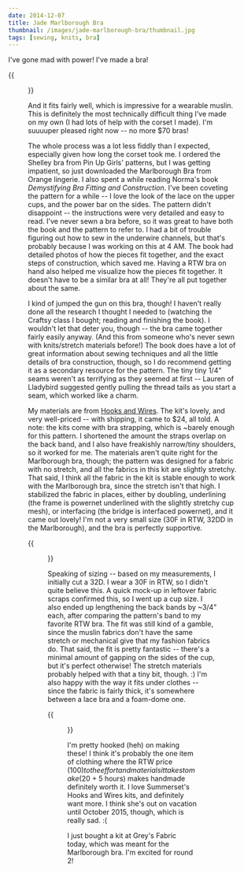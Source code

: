 ```yaml
---
date: 2014-12-07
title: Jade Marlborough Bra
thumbnail: /images/jade-marlborough-bra/thumbnail.jpg
tags: [sewing, knits, bra]
---
```


I've gone mad with power! I've made a bra!

{{<figure src="/images/jade-marlborough-bra/front.jpg" title="Marlborough Bra">}}

And it fits fairly well, which is impressive for a wearable muslin. This is definitely the most technically difficult thing I've made on my own (I had lots of help with the corset I made). I'm suuuuper pleased right now -- no more $70 bras!

The whole process was a lot less fiddly than I expected, especially given how long the corset took me. I ordered the Shelley bra from Pin Up Girls' patterns, but I was getting impatient, so just downloaded the Marlborough Bra from Orange lingerie. I also spent a while reading Norma's book _Demystifying Bra Fitting and Construction_. I've been coveting the pattern for a while -- I love the look of the lace on the upper cups, and the power bar on the sides. The pattern didn't disappoint -- the instructions were very detailed and easy to read. I've never sewn a bra before, so it was great to have both the book and the pattern to refer to. I had a bit of trouble figuring out how to sew in the underwire channels, but that's probably because I was working on this at 4 AM. The book had detailed photos of how the pieces fit together, and the exact steps of construction, which saved me. Having a RTW bra on hand also helped me visualize how the pieces fit together. It doesn't have to be a similar bra at all! They're all put together about the same.

I kind of jumped the gun on this bra, though! I haven't really done all the research I thought I needed to (watching the Craftsy class I bought; reading and finishing the book). I wouldn't let that deter you, though -- the bra came together fairly easily anyway. (And this from someone who's never sewn with knits/stretch materials before!) The book does have a lot of great information about sewing techniques and all the little details of bra construction, though, so I do recommend getting it as a secondary resource for the pattern. The tiny tiny 1/4" seams weren't as terrifying as they seemed at first -- Lauren of Lladybird suggested gently pulling the thread tails as you start a seam, which worked like a charm.

My materials are from [Hooks and Wires](https://www.etsy.com/shop/Summerset). The kit's lovely, and very well-priced -- with shipping, it came to $24, all told. A note: the kits come with bra strapping, which is ~barely enough for this pattern. I shortened the amount the straps overlap on the back band, and I also have freakishly narrow/tiny shoulders, so it worked for me. The materials aren't quite right for the Marlborough bra, though; the pattern was designed for a fabric with no stretch, and all the fabrics in this kit are slightly stretchy. That said, I think all the fabric in the kit is stable enough to work with the Marlborough bra, since the stretch isn't that high. I stabilized the fabric in places, either by doubling, underlining (the frame is powernet underlined with the slightly stretchy cup mesh), or interfacing (the bridge is interfaced powernet), and it came out lovely! I'm not a very small size (30F in RTW, 32DD in the Marlborough), and the bra is perfectly supportive.

{{<figure src="/images/jade-marlborough-bra/side.jpg">}}

Speaking of sizing -- based on my measurements, I initially cut a 32D. I wear a 30F in RTW, so I didn't quite believe this. A quick mock-up in leftover fabric scraps confirmed this, so I went up a cup size. I also ended up lengthening the back bands by ~3/4" each, after comparing the pattern's band to my favorite RTW bra. The fit was still kind of a gamble, since the muslin fabrics don't have the same stretch or mechanical give that my fashion fabrics do. That said, the fit is pretty fantastic -- there's a minimal amount of gapping on the sides of the cup, but it's perfect otherwise! The stretch materials probably helped with that a tiny bit, though. :) I'm also happy with the way it fits under clothes -- since the fabric is fairly thick, it's somewhere between a lace bra and a foam-dome one.

{{<figure src="/images/jade-marlborough-bra/closer-front.jpg">}}

I'm pretty hooked (heh) on making these! I think it's probably the one item of clothing where the RTW price ($100) to the effort and materials it takes to make ($20 + 5 hours) makes handmade definitely worth it. I love Summerset's Hooks and Wires kits, and definitely want more. I think she's out on vacation until October 2015, though, which is really sad. :(

I just bought a kit at Grey's Fabric today, which was meant for the Marlborough bra. I'm excited for round 2!
